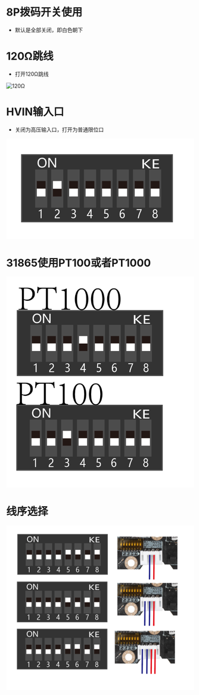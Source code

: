 # 8P拨码开关使用

* 默认是全部关闭，即白色朝下

# 120Ω跳线

* 打开120Ω跳线

![120Ω](../../images/boards/fly_sb2040_v3/120Ω.png)

# HVIN输入口

* 关闭为高压输入口，打开为普通限位口

![hvin](../../images/boards/fly_sb2040_v3/hvin.png)

# 31865使用PT100或者PT1000

![PT](../../images/boards/fly_sb2040_v3/PT.png)

# 线序选择

![31865](../../images/boards/fly_sb2040_v3/31865.jpg)
